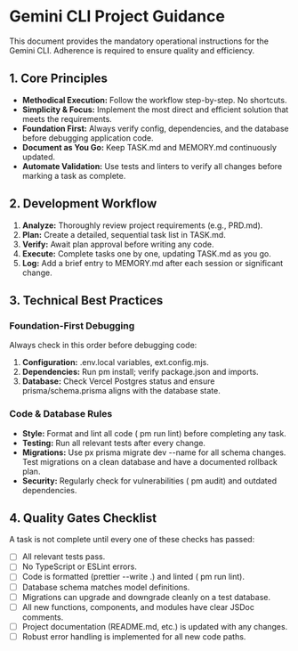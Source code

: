 # Gemini CLI Project Guidance
This document provides the mandatory operational instructions for the Gemini CLI. Adherence is required to ensure quality and efficiency.

## 1. Core Principles
- **Methodical Execution:** Follow the workflow step-by-step. No shortcuts.
- **Simplicity & Focus:** Implement the most direct and efficient solution that meets the requirements.
- **Foundation First:** Always verify config, dependencies, and the database before debugging application code.
- **Document as You Go:** Keep TASK.md and MEMORY.md continuously updated.
- **Automate Validation:** Use tests and linters to verify all changes before marking a task as complete.

## 2. Development Workflow
1.  **Analyze:** Thoroughly review project requirements (e.g., PRD.md).
2.  **Plan:** Create a detailed, sequential task list in TASK.md.
3.  **Verify:** Await plan approval before writing any code.
4.  **Execute:** Complete tasks one by one, updating TASK.md as you go.
5.  **Log:** Add a brief entry to MEMORY.md after each session or significant change.

## 3. Technical Best Practices
### Foundation-First Debugging
Always check in this order before debugging code:

1.  **Configuration:** .env.local variables, 
ext.config.mjs.
2.  **Dependencies:** Run 
pm install; verify package.json and imports.
3.  **Database:** Check Vercel Postgres status and ensure prisma/schema.prisma aligns with the database state.

### Code & Database Rules
- **Style:** Format and lint all code (
pm run lint) before completing any task.
- **Testing:** Run all relevant tests after every change.
- **Migrations:** Use 
px prisma migrate dev --name <descriptive-name> for all schema changes. Test migrations on a clean database and have a documented rollback plan.
- **Security:** Regularly check for vulnerabilities (
pm audit) and outdated dependencies.

## 4. Quality Gates Checklist
A task is not complete until every one of these checks has passed:

- [ ] All relevant tests pass.
- [ ] No TypeScript or ESLint errors.
- [ ] Code is formatted (prettier --write .) and linted (
pm run lint).
- [ ] Database schema matches model definitions.
- [ ] Migrations can upgrade and downgrade cleanly on a test database.
- [ ] All new functions, components, and modules have clear JSDoc comments.
- [ ] Project documentation (README.md, etc.) is updated with any changes.
- [ ] Robust error handling is implemented for all new code paths.
